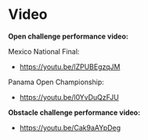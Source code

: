 Video
====

**Open challenge performance video:**

Mexico National Final:

- https://youtu.be/lZPUBEgzqJM

Panama Open Championship:

- https://youtu.be/l0YvDuQzFJU

**Obstacle challenge performance video:**

- https://youtu.be/Cak9aAYpDeg
